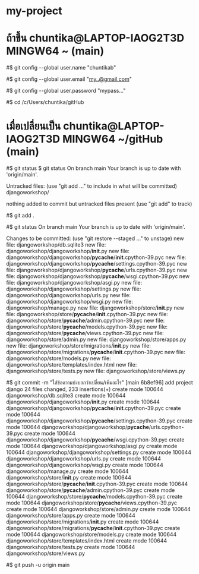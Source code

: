 # my-project

# ถ้าขึ้น chuntika@LAPTOP-IAOG2T3D MINGW64 ~ (main)
#$ git config --global user.name "chuntikab"

#$ git config --global user.email "my..@gmail.com"

#$ git config --global user.password "mypass..."

#$ cd /c/Users/chuntika/gitHub

# เมื่อเปลี่ยนเป็น chuntika@LAPTOP-IAOG2T3D MINGW64 ~/gitHub (main)
#$ git status
  $ git status
  On branch main
  Your branch is up to date with 'origin/main'.

  Untracked files:
    (use "git add <file>..." to include in what will be committed)
          djangoworkshop/

  nothing added to commit but untracked files present (use "git add" to track)

#$ git add .

#$ git status
On branch main
Your branch is up to date with 'origin/main'.

Changes to be committed:
  (use "git restore --staged <file>..." to unstage)
        new file:   djangoworkshop/db.sqlite3
        new file:   djangoworkshop/djangoworkshop/__init__.py
        new file:   djangoworkshop/djangoworkshop/__pycache__/__init__.cpython-39.pyc
        new file:   djangoworkshop/djangoworkshop/__pycache__/settings.cpython-39.pyc
        new file:   djangoworkshop/djangoworkshop/__pycache__/urls.cpython-39.pyc
        new file:   djangoworkshop/djangoworkshop/__pycache__/wsgi.cpython-39.pyc
        new file:   djangoworkshop/djangoworkshop/asgi.py
        new file:   djangoworkshop/djangoworkshop/settings.py
        new file:   djangoworkshop/djangoworkshop/urls.py
        new file:   djangoworkshop/djangoworkshop/wsgi.py
        new file:   djangoworkshop/manage.py
        new file:   djangoworkshop/store/__init__.py
        new file:   djangoworkshop/store/__pycache__/__init__.cpython-39.pyc
        new file:   djangoworkshop/store/__pycache__/admin.cpython-39.pyc
        new file:   djangoworkshop/store/__pycache__/models.cpython-39.pyc
        new file:   djangoworkshop/store/__pycache__/views.cpython-39.pyc
        new file:   djangoworkshop/store/admin.py
        new file:   djangoworkshop/store/apps.py
        new file:   djangoworkshop/store/migrations/__init__.py
        new file:   djangoworkshop/store/migrations/__pycache__/__init__.cpython-39.pyc
        new file:   djangoworkshop/store/models.py
        new file:   djangoworkshop/store/templates/index.html
        new file:   djangoworkshop/store/tests.py
        new file:   djangoworkshop/store/views.py
        
        
        
#$ git commit -m "ใส่ข้อความบ่งบอกว่าเปลี่ยน/เพิ่มอะไร"
[main 6b8ef96] add project django
 24 files changed, 233 insertions(+)
 create mode 100644 djangoworkshop/db.sqlite3
 create mode 100644 djangoworkshop/djangoworkshop/__init__.py
 create mode 100644 djangoworkshop/djangoworkshop/__pycache__/__init__.cpython-39.pyc
 create mode 100644 djangoworkshop/djangoworkshop/__pycache__/settings.cpython-39.pyc
 create mode 100644 djangoworkshop/djangoworkshop/__pycache__/urls.cpython-39.pyc
 create mode 100644 djangoworkshop/djangoworkshop/__pycache__/wsgi.cpython-39.pyc
 create mode 100644 djangoworkshop/djangoworkshop/asgi.py
 create mode 100644 djangoworkshop/djangoworkshop/settings.py
 create mode 100644 djangoworkshop/djangoworkshop/urls.py
 create mode 100644 djangoworkshop/djangoworkshop/wsgi.py
 create mode 100644 djangoworkshop/manage.py
 create mode 100644 djangoworkshop/store/__init__.py
 create mode 100644 djangoworkshop/store/__pycache__/__init__.cpython-39.pyc
 create mode 100644 djangoworkshop/store/__pycache__/admin.cpython-39.pyc
 create mode 100644 djangoworkshop/store/__pycache__/models.cpython-39.pyc
 create mode 100644 djangoworkshop/store/__pycache__/views.cpython-39.pyc
 create mode 100644 djangoworkshop/store/admin.py
 create mode 100644 djangoworkshop/store/apps.py
 create mode 100644 djangoworkshop/store/migrations/__init__.py
 create mode 100644 djangoworkshop/store/migrations/__pycache__/__init__.cpython-39.pyc
 create mode 100644 djangoworkshop/store/models.py
 create mode 100644 djangoworkshop/store/templates/index.html
 create mode 100644 djangoworkshop/store/tests.py
 create mode 100644 djangoworkshop/store/views.py
 
 
 
 #$ git push -u origin main






